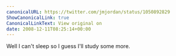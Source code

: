 ```yaml
---
canonicalURL: https://twitter.com/jmjordan/status/1050892829
ShowCanonicalLink: true
CanonicalLinkText: View original on
date: 2008-12-11T08:25:14+00:00
---
```

Well I can't sleep so I guess I'll study some more.